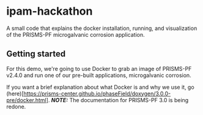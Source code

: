 # ipam-hackathon
A small code that explains the docker installation, running, and visualization of the PRISMS-PF microgalvanic corrosion application.

## Getting started
For this demo, we're going to use Docker to grab an image of PRISMS-PF v2.4.0 and run one of our pre-built applications, microgalvanic corrosion.

If you want a brief explanation about what Docker is and why we use it, go (here)[https://prisms-center.github.io/phaseField/doxygen/3.0.0-pre/docker.html].
**_NOTE:_** The documentation for PRISMS-PF 3.0 is being redone.
